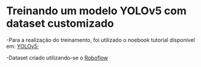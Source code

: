 # Treinando um modelo YOLOv5 com dataset customizado

-Para a realização do treinamento, foi utilizado o noebook tutorial disponível em: [YOLOv5](https://github.com/ultralytics/yolov5/wiki/Train-Custom-Data);

-Dataset criado utilizando-se o [Roboflow](https://roboflow.com/)

